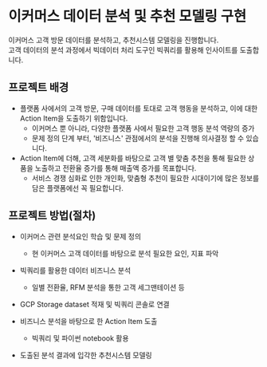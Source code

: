 # 이커머스 데이터 분석 및 추천 모델링 구현
이커머스 고객 방문 데이터를 분석하고, 추천시스템 모델링을 진행합니다.  
고객 데이터의 분석 과정에서 빅데이터 처리 도구인 빅쿼리를 활용해 인사이트를 도출합니다.

## 프로젝트 배경

* 플랫폼 사에서의 고객 방문, 구매 데이터를 토대로 고객 행동을 분석하고, 이에 대한 Action Item을 도출하기 위함입니다.
  * 이커머스 뿐 아니라, 다양한 플랫폼 사에서 필요한 고객 행동 분석 역량의 증가
  * 문제 정의 단계 부터, '비즈니스' 관점에서의 분석을 진행해 의사결정 할 수 있습니다.
* Action Item에 더해, 고객 세분화를 바탕으로 고객 별 맞춤 추천을 통해 필요한 상품을 노출하고 전환율 증가를 통해 매출액 증가를 목표합니다.
  * 서비스 경쟁 심화로 인한 개인화, 맞춤형 추천이 필요한 시대이기에 많은 정보를 담은 플랫폼에선 꼭 필요합니다.


## 프로젝트 방법(절차)

* 이커머스 관련 분석요인 학습 및 문제 정의
  * 현 이커머스 고객 데이터를 바탕으로 분석 필요한 요인, 지표 파악

* 빅쿼리를 활용한 데이터 비즈니스 분석
  * 일별 전환율, RFM 분석을 통한 고객 세그맨테이션 등

* GCP Storage dataset 적재 및 빅쿼리 콘솔로 연결

* 비즈니스 분석을 바탕으로 한 Action Item 도출
  * 빅쿼리 및 파이썬 notebook 활용

* 도출된 분석 결과에 입각한 추천시스템 모델링

## 
